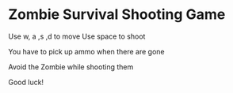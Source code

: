 # Zombie Survival Shooting Game

Use w, a ,s ,d to move Use space to shoot

You have to pick up ammo when there are gone

Avoid the Zombie while shooting them

Good luck!

